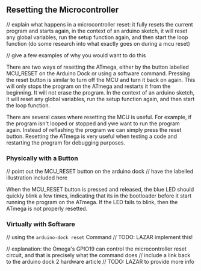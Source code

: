 ## Resetting the Microcontroller

// explain what happens in a microcontroller reset: it fully resets the current program and starts again, in the context of an arduino sketch, it will reset any global variables, run the setup function again, and then start the loop function (do some research into what exactly goes on during a mcu reset)

// give a few examples of why you would want to do this

There are two ways of resetting the ATmega, either by the button labelled MCU_RESET on the Arduino Dock or using a software command. Pressing the reset button is similar to turn off the MCU and turn it back on again. This will only stops the program on the ATmega and restarts it from the beginning. It will not erase the program. In the context of an arduino sketch, it will reset any global variables, run the setup function again, and then start the loop function.

There are several cases where resetting the MCU is useful. For example, if the program isn't looped or stopped and ywe want to run the program again. Instead of reflashing the program we can simply press the reset button. Resetting the ATmega is very useful when testing a code and restarting the program for debugging purposes.

### Physically with a Button

// point out the MCU_RESET button on the arduino dock
// have the labelled illustration included here

When the MCU_RESET button is pressed and released, the blue LED should quickly blink a few times, indicating that its in the bootloader before it start running the program on the ATmega. If the LED fails to blink, then the ATmega is not properly resetted.

### Virtually with Software

// using the `arduino-dock reset` Command
// TODO: LAZAR implement this!

// explanation: the Omega's GPIO19 can control the microcontroller reset circuit, and that is precisely what the command does
// include a link back to the arduino dock 2 hardware article
// TODO: LAZAR to provide more info
